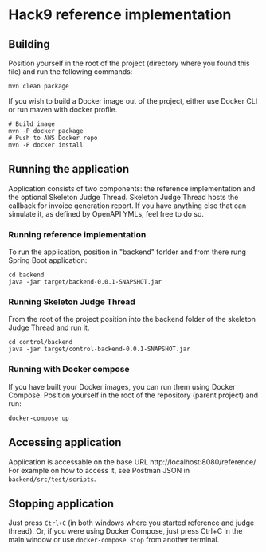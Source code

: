 # Hack9 reference implementation

## Building

Position yourself in the root of the project (directory where you found this
file) and run the following commands:

```shell
mvn clean package
```

If you wish to build a Docker image out of the project, either use Docker CLI or
run maven with docker profile.

```shell
# Build image
mvn -P docker package
# Push to AWS Docker repo
mvn -P docker install
```

## Running the application

Application consists of two components: the reference implementation and
the optional Skeleton Judge Thread. Skeleton Judge Thread hosts the
callback for invoice generation report. If you have anything else that can
simulate it, as defined by OpenAPI YMLs, feel free to do so.

### Running reference implementation

To run the application, position in "backend" forlder and from there rung
Spring Boot application:

```shell
cd backend
java -jar target/backend-0.0.1-SNAPSHOT.jar
```

### Running Skeleton Judge Thread

From the root of the project position into the backend folder of the skeleton
Judge Thread and run it.

```shell
cd control/backend
java -jar target/control-backend-0.0.1-SNAPSHOT.jar
```

### Running with Docker compose

If you have built your Docker images, you can run them using Docker Compose.
Position yourself in the root of the repository (parent project) and run:

```shell
docker-compose up
```

## Accessing application

Application is accessable on the base URL http://localhost:8080/reference/
For example on how to access it, see Postman JSON in `backend/src/test/scripts`.

## Stopping application

Just press `Ctrl+C` (in both windows where you started reference and judge thread).
Or, if you were using Docker Compose, just press Ctrl+C in the main window or use
`docker-compose stop` from another terminal.
